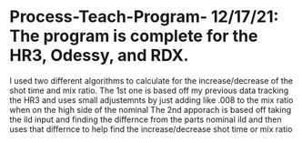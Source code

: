 # Process-Teach-Program- 12/17/21: The program is complete for the HR3, Odessy, and RDX. 
I used two different algorithms to calculate for the increase/decrease of the shot time and mix ratio.
The 1st one is based off my previous data tracking the HR3 and uses small adjustemnts by just adding like .008 to the mix ratio when on the high side of the nominal
The 2nd apporach is based off taking the ild input and finding the differnce from the parts nominal ild and then uses that differnce to help find the increase/decrease shot time or mix ratio 
